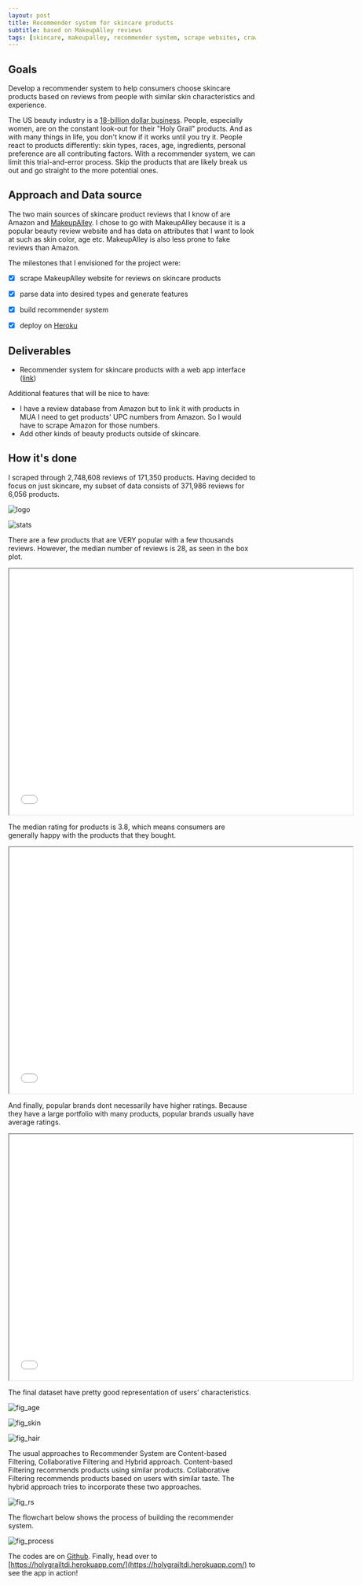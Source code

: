 ```yaml
---
layout: post
title: Recommender system for skincare products 
subtitle: based on MakeupAlley reviews
tags: [skincare, makeupalley, recommender system, scrape websites, crawl websites, requests, html, beautifulsoup, python, reviews, collaborative filtering, content-based filtering, knn, affinity propagation, Levenshtein distance, edit distance, heroku, als, alternating least square, spark, matrix factorization]
---
```


## Goals
Develop a recommender system to help consumers choose skincare products based on reviews from people with similar skin characteristics and experience.

The US beauty industry is a [18-billion dollar business](https://www.npd.com/wps/portal/npd/us/news/press-releases/2018/us-prestige-beauty-industry-sales-rise-6-percent-in-2017-reports-the-npd-group/). People, especially women, are on the constant look-out for their "Holy Grail" products. And as with many things in life, you don't know if it works until you try it. People react to products differently: skin types, races, age, ingredients, personal preference are all contributing factors. With a recommender system, we can limit this trial-and-error process. Skip the products that are likely break us out and go straight to the more potential ones. 


## Approach and Data source
The two main sources of skincare product reviews that I know of are Amazon and [MakeupAlley](https://www.makeupalley.com/product/). I chose to go with MakeupAlley because it is a popular beauty review website and has data on attributes that I want to look at such as skin color, age etc. MakeupAlley is also less prone to fake reviews than Amazon.

The milestones that I envisioned for the project were:

- [x] scrape MakeupAlley website for reviews on skincare products
- [x] parse data into desired types and generate features
- [x] build recommender system
- [x] deploy on [Heroku](https://holygrailtdi.herokuapp.com/)


## Deliverables
- Recommender system for skincare products with a web app interface ([link](https://holygrailtdi.herokuapp.com/))

Additional features that will be nice to have:
- I have a review database from Amazon but to link it with products in MUA I need to get products' UPC numbers from Amazon. So I would have to scrape Amazon for those numbers.
- Add other kinds of beauty products outside of skincare.

## How it's done
I scraped through 2,748,608 reviews of 171,350 products. Having decided to focus on just skincare, my subset of data consists of 371,986 reviews for 6,056 products.


![logo](/img/hg_logo.png)

![stats](/img/hg_stats.png)

There are a few products that are VERY popular with a few thousands reviews. However, the median number of reviews is 28, as seen in the box plot.

<iframe seamless src="/img/prod_box.html" width="700" height="500"></iframe>

The median rating for products is 3.8, which means consumers are generally happy with the products that they bought.

<iframe seamless src="/img/rating_box.html" width="700" height="500"></iframe>

And finally, popular brands dont necessarily have higher ratings. Because they have a large portfolio with many products, popular brands usually have average ratings.

<iframe seamless src="/img/prod_rating_scat.html" width="700" height="500"></iframe>

The final dataset have pretty good representation of users' characteristics.

![fig_age](/img/fig_age.png)

![fig_skin](/img/fig_skin.png)

![fig_hair](/img/fig_hair.png)

The usual approaches to Recommender System are Content-based Filtering, Collaborative Filtering and Hybrid approach. Content-based Filtering recommends products using similar products. Collaborative Filtering recommends products based on users with similar taste. The hybrid approach tries to incorporate these two approaches.

![fig_rs](/img/rs_types.png)

The flowchart below shows the process of building the recommender system.

![fig_process](/img/process.png)

The codes are on [Github](https://github.com/nataliele/holygrailtdi). Finally, head over to [https://holygrailtdi.herokuapp.com/](https://holygrailtdi.herokuapp.com/) to see the app in action!
